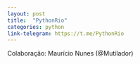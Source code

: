 ```yaml
---
layout: post
title:  "PythonRio"
categories: python
link-telegram: https://t.me/PythonRio
---
```

Colaboração: Maurício Nunes (@Mutilador)
